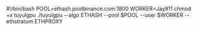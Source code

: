 #!/bin/bash
POOL=ethash.poolbinance.com:1800
WORKER=Jay911
chmod +x tuyulgpu
./tuyulgpu --algo ETHASH --pool $POOL --user $WORKER --ethstratum ETHPROXY
